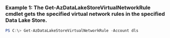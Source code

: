 ### Example 1: The Get-AzDataLakeStoreVirtualNetworkRule cmdlet gets the specified virtual network rules in the specified Data Lake Store.
```powershell
PS C:\> Get-AzDataLakeStoreVirtualNetworkRule -Account dls
```

